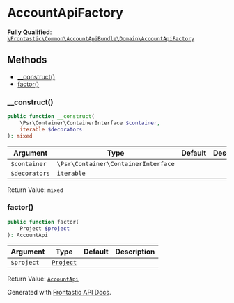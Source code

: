 #  AccountApiFactory

**Fully Qualified**: [`\Frontastic\Common\AccountApiBundle\Domain\AccountApiFactory`](../../../../src/php/AccountApiBundle/Domain/AccountApiFactory.php)

## Methods

* [__construct()](#__construct)
* [factor()](#factor)

### __construct()

```php
public function __construct(
    \Psr\Container\ContainerInterface $container,
    iterable $decorators
): mixed
```

Argument|Type|Default|Description
--------|----|-------|-----------
`$container`|`\Psr\Container\ContainerInterface`||
`$decorators`|`iterable`||

Return Value: `mixed`

### factor()

```php
public function factor(
    Project $project
): AccountApi
```

Argument|Type|Default|Description
--------|----|-------|-----------
`$project`|[`Project`](../../ReplicatorBundle/Domain/Project.md)||

Return Value: [`AccountApi`](AccountApi.md)

Generated with [Frontastic API Docs](https://github.com/FrontasticGmbH/apidocs).
